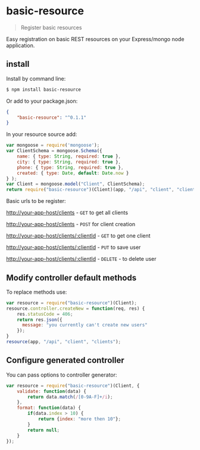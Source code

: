 # basic-resource

> Register basic resources

Easy registration on basic REST resources on your Express/mongo node application.

## install

Install by command line:

```sh
$ npm install basic-resource
```

Or add to your package.json:

```json
{
    "basic-resource": "^0.1.1"
}
```

In your resource source add:

```js
var mongoose = require('mongoose');
var ClientSchema = mongoose.Schema({
    name: { type: String, required: true },
    city: { type: String, required: true },
    phone: { type: String, required: true },
    created: { type: Date, default: Date.now }
} );
var Client = mongoose.model("Client", ClientSchema);
return require("basic-resource")(Client)(app, "/api", "client", "clients");
```

Basic urls to be register:

[http://your-app-host/clients]() - `GET` to get all clients

[http://your-app-host/clients]() - `POST` for client creation

[http://your-app-host/clients/:clientId]() - `GET` to get one client

[http://your-app-host/clients/:clientId]() - `PUT` to save user

[http://your-app-host/clients/:clientId]() - `DELETE` - to delete user

## Modify controller default methods

To replace methods use:

```js
var resource = require("basic-resource")(Client);
resource.controller.createNew = function(req, res) {
    res.statusCode = 406;
    return res.json({
      message: "you currently can't create new users"
    });
}
resource(app, "/api", "client", "clients");
```

## Configure generated controller

You can pass options to controller generator:

```js
var resource = require("basic-resource")(Client, {
    validate: function(data) {
        return data.match(/[0-9A-F]+/i);
    },
    format: function(data) {
        if(data.index > 10) {
            return {index: "more then 10"};
        }
        return null;
    }
});
```


